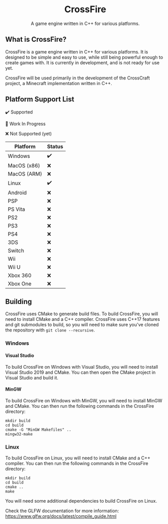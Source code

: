 <h1 align="center">CrossFire</h1>
<div align="center">A game engine written in C++ for various platforms.</div>

## What is CrossFire?

CrossFire is a game engine written in C++ for various platforms. It is designed to be simple and easy to use, while still being powerful enough to create games with. It is currently in development, and is not ready for use yet.

CrossFire will be used primarily in the development of the CrossCraft project, a Minecraft implementation written in C++.

## Platform Support List

✔️ Supported

🚧 Work In Progress

❌ Not Supported (yet)

| Platform    | Status |
|-------------|--------|
| Windows     | ✔️     |
| MacOS (x86) | ❌      |
| MacOS (ARM) | ❌      |
| Linux       | ✔️     |
| Android     | ❌      |
| PSP         | ❌      |
| PS Vita     | ❌      |
| PS2         | ❌      |
| PS3         | ❌      |
| PS4         | ❌      |
| 3DS         | ❌      |
| Switch      | ❌      |
| Wii         | ❌      |
| Wii U       | ❌      |
| Xbox 360    | ❌      |
| Xbox One    | ❌      |

## Building

CrossFire uses CMake to generate build files. To build CrossFire, you will need to install CMake and a C++ compiler.
CrossFire uses C++17 features and git submodules to build, so you will need to make sure you've cloned the repository with `git clone --recursive`.

### Windows 

#### Visual Studio

To build CrossFire on Windows with Visual Studio, you will need to install Visual Studio 2019 and CMake. You can then open the CMake project in Visual Studio and build it.

#### MinGW

To build CrossFire on Windows with MinGW, you will need to install MinGW and CMake. You can then run the following commands in the CrossFire directory:

```
mkdir build
cd build
cmake -G "MinGW Makefiles" ..
mingw32-make
```

### Linux

To build CrossFire on Linux, you will need to install CMake and a C++ compiler. You can then run the following commands in the CrossFire directory:

```
mkdir build
cd build
cmake ..
make
```

You will need some additional dependencies to build CrossFire on Linux.

Check the GLFW documentation for more information: https://www.glfw.org/docs/latest/compile_guide.html

